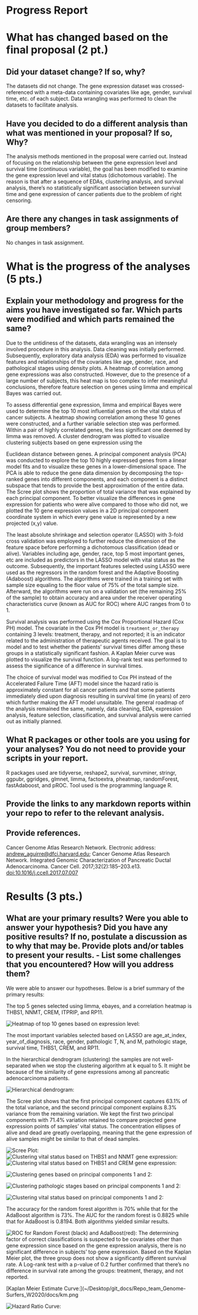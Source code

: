 Progress Report
================

# What has changed based on the final proposal (2 pt.)

## Did your dataset change? If so, why?

The datasets did not change. The gene expression dataset was
crossed-referenced with a meta-data containing covariates like age,
gender, survival time, etc. of each subject. Data wrangling was
performed to clean the datasets to facilitate
analysis.

## Have you decided to do a different analysis than what was mentioned in your proposal? If so, Why?

The analysis methods mentioned in the proposal were carried out. Instead
of focusing on the relationship between the gene expression level and
survival time (continuous variable), the goal has been modified to
examine the gene expression level and vital status (dichotomous
variable). The reason is that after a sequence of EDAs, clustering
analysis, and survival analysis, there’s no statistically significant
association between survival time and gene expression of cancer patients
due to the problem of right censoring.

## Are there any changes in task assignments of group members?

No changes in task
assignment.

# What is the progress of the analyses (5 pts.)

## Explain your methodology and progress for the aims you have investigated so far. Which parts were modified and which parts remained the same?

Due to the untidiness of the datasets, data wrangling was an intensely
involved procedure in this analysis. Data cleaning was initially
performed. Subsequently, exploratory data analysis (EDA) was performed
to visualize features and relationships of the covariates like age,
gender, race, and pathological stages using density plots. A heatmap of
correlation among gene expressions was also constructed. However, due to
the presence of a large number of subjects, this heat map is too complex
to infer meaningful conclusions, therefore feature selection on genes
using limma and empirical Bayes was carried out.

To assess differential gene expression, limma and empirical Bayes were
used to determine the top 10 most influential genes on the vital status
of cancer subjects. A heatmap showing correlation among these 10 genes
were constructed, and a further variable selection step was performed.
Within a pair of highly correlated genes, the less significant one
deemed by limma was removed. A cluster dendrogram was plotted to
visualize clustering subjects based on gene expression using the

Euclidean distance between genes. A principal component analysis (PCA)
was conducted to explore the top 10 highly expressed genes from a linear
model fits and to visualize these genes in a lower-dimensional space.
The PCA is able to reduce the gene data dimension by decomposing the
top-ranked genes into different components, and each component is a
distinct subspace that tends to provide the best approximation of the
entire data. The Scree plot shows the proportion of total variance that
was explained by each principal component. To better visualize the
differences in gene expression for patients who were alive compared to
those who did not, we plotted the 10 gene expression values in a 2D
principal component coordinate system in which every gene value is
represented by a new projected (x,y) value.

The least absolute shrinkage and selection operator (LASSO) with 3-fold
cross validation was employed to further reduce the dimension of the
feature space before performing a dichotomous classification (dead or
alive). Variables including age, gender, race, top 5 most important
genes, etc are included as predictors in the LASSO model with vital
status as the outcome. Subsequently, the important features selected
using LASSO were used as the regressors in the random forest and the
Adaptive Boosting (Adaboost) algorithms. The algorithms were trained in
a training set with sample size equaling to the floor value of 75% of
the total sample size. Afterward, the algorithms were run on a
validation set (the remaining 25% of the sample) to obtain accuracy and
area under the receiver operating characteristics curve (known as AUC
for ROC) where AUC ranges from 0 to 1.

Survival analysis was performed using the Cox Proportional Hazard (Cox
PH) model. The covariate in the Cox PH model is `treatment_or_therapy`
containing 3 levels: treatment, therapy, and not reported; it is an
indicator related to the administration of therapeutic agents received.
The goal is to model and to test whether the patients’ survival times
differ among these groups in a statistically significant fashion. A
Kaplan Meier curve was plotted to visualize the survival function. A
log-rank test was performed to assess the significance of a difference
in survival times.

The choice of survival model was modified to Cox PH instead of the
Accelerated Failure Time (AFT) model since the hazard ratio is
approximately constant for all cancer patients and that some patients
immediately died upon diagnosis resulting in survival time (in years) of
zero which further making the AFT model unsuitable. The general roadmap
of the analysis remained the same, namely, data cleaning, EDA,
expression analysis, feature selection, classification, and survival
analysis were carried out as initially
planned.

## What R packages or other tools are you using for your analyses? You do not need to provide your scripts in your report.

R packages used are tidyverse, reshape2, survival, survminer, stringr,
ggpubr, ggridges, glmnet, limma, factoextra, pheatmap, randomForest,
fastAdaboost, and pROC. Tool used is the programming language
R.

## Provide the links to any markdown reports within your repo to refer to the relevant analysis.

## Provide references.

Cancer Genome Atlas Research Network. Electronic address:
<andrew_aguirre@dfci.harvard.edu>; Cancer Genome Atlas Research Network.
Integrated Genomic Characterization of Pancreatic Ductal Adenocarcinoma.
Cancer Cell. 2017;32(2):185–203.e13.
<doi:10.1016/j.ccell.2017.07.007>

# Results (3 pts.)

## What are your primary results? Were you able to answer your hypothesis? Did you have any positive results? If no, postulate a discussion as to why that may be. Provide plots and/or tables to present your results. - List some challenges that you encountered? How will you address them?

We were able to answer our hypotheses. Below is a brief summary of the
primary results:

The top 5 genes selected using limma, ebayes, and a correlation heatmap
is THBS1, NNMT, CREM, ITPRIP, and RP11.

![Heatmap of top 10 genes based on expression
level:](~/Desktop/git_docs/Repo_team_Genome-Surfers_W2020/docs/heatmap.png)

The most important variables selected based on LASSO are age\_at\_index,
year\_of\_diagnosis, race, gender, pathologic T, N, and M, pathologic
stage, survival time, THBS1, CREM, and RP11.

In the hierarchical dendrogram (clustering) the samples are not
well-separated when we stop the clustering algorithm at k equal to 5. It
might be because of the similarity of gene expressions among all
pancreatic adenocarcinoma patients.

![Hierarchical
dendrogram:](~/Desktop/git_docs/Repo_team_Genome-Surfers_W2020/docs/dendro.png)

The Scree plot shows that the first principal component captures 63.1%
of the total variance, and the second principal component explains 8.3%
variance from the remaining variation. We kept the first two principal
components with 71.4% variation retained to compare projected gene
expression points of samples’ vital status. The concentration ellipses
of alive and dead are greatly overlapping, meaning that the gene
expression of alive samples might be similar to that of dead samples.

![Scree
Plot:](~/Desktop/git_docs/Repo_team_Genome-Surfers_W2020/docs/scree.png)
![Clustering vital status based on THBS1 and NNMT gene
expression:](~/Desktop/git_docs/Repo_team_Genome-Surfers_W2020/docs/clust.png)
![Clustering vital status based on THBS1 and CREM gene
expression:](~/Desktop/git_docs/Repo_team_Genome-Surfers_W2020/docs/clust2.png)

![Clustering genes based on principal components 1 and
2:](~/Desktop/git_docs/Repo_team_Genome-Surfers_W2020/docs/clust3.png)

![Clustering pathologic stages based on principal components 1 and
2:](~/Desktop/git_docs/Repo_team_Genome-Surfers_W2020/docs/clust4.png)

![Clustering vital status based on principal components 1 and
2:](~/Desktop/git_docs/Repo_team_Genome-Surfers_W2020/docs/clust5.png)

The accuracy for the random forest algorithm is 70% while that for the
AdaBoost algorithm is 73%. The AUC for the random forest is 0.8825 while
that for AdaBoost is 0.8194. Both algorithms yielded similar results.

![ROC for Random Forest (black) and
AdaBoost(red):](~/Desktop/git_docs/Repo_team_Genome-Surfers_W2020/docs/roc.png)
The determining factor of correct classifications is suspected to be
covariates other than gene expression since based on the gene expression
analysis, there is no significant difference in subjects’ top gene
expression. Based on the Kaplan Meier plot, the three group does not
show a significantly different survival rate. A Log-rank test with a
p-value of 0.2 further confirmed that there’s no difference in survival
rate among the groups: treatment, therapy, and not reported.

\[Kaplan Meier Estimate
Curve:\](~/Desktop/git\_docs/Repo\_team\_Genome-Surfers\_W2020/docs/km.png

![Hazard Ratio
Curve:](~/Desktop/git_docs/Repo_team_Genome-Surfers_W2020/docs/hr.png)
